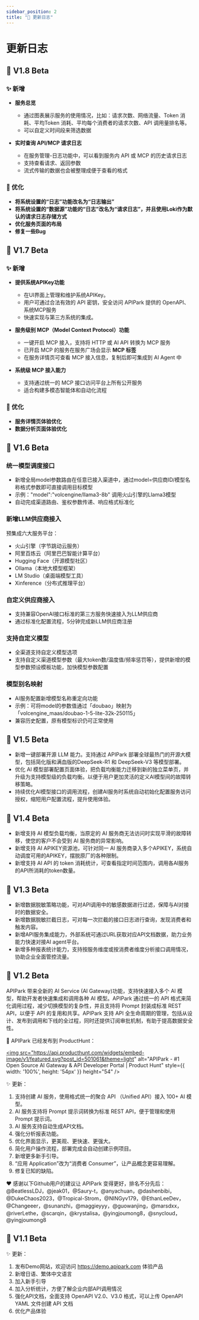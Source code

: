 ```yaml
---
sidebar_position: 2
title: "📜 更新日志"
---
```


# 更新日志
## 🎉 V1.8 Beta
### ✨ 新增
- **服务总览**
  - 通过图表展示服务的使用情况，比如：请求次数、网络流量、Token 消耗、平均Token 消耗、平均每个消费者的请求次数、API 调用量排名等。
  - 可以自定义时间段来筛选数据

- **实时查询 API/MCP 请求日志**
  - 在服务管理-日志功能中，可以看到服务内 API 或 MCP 的历史请求日志
  - 支持查看请求、返回参数
  - 流式传输的数据也会被整理成便于查看的格式

### 🎨 优化
- **将系统设置的“日志”功能改名为“日志输出”**  
- **将系统设置的“数据源”功能的“日志”改名为“请求日志”，并且使用Loki作为默认的请求日志存储方式**  
- **优化服务页面的布局**
- **修复一些Bug**

## 🎉 V1.7 Beta
### ✨ 新增
- **提供系统APIKey功能**
  - 在UI界面上管理和维护系统APIKey。
  - 用户可通过合法有效的 API 密钥，安全访问 APIPark 提供的 OpenAPI、系统MCP服务
  - 快速实现与第三方系统的集成。
  
- **服务级别 MCP（Model Context Protocol）功能**
  - 一键开启 MCP 接入，支持将 HTTP 或 AI API 转换为 MCP 服务  
  - 已开启 MCP 的服务在服务广场会显示 **MCP 标签**  
  - 在服务详情页可查看 MCP 接入信息，复制后即可集成到 AI Agent 中

- **系统级 MCP 接入能力**
  - 支持通过统一的 MCP 接口访问平台上所有公开服务  
  - 适合构建多模态智能体和自动化流程

### 🎨 优化
- **服务详情页体验优化**  
- **数据分析页面体验优化**

## 🎉 V1.6 Beta
### 统一模型调度接口
- 新增全局model参数路由在任意已接入渠道中，通过model=供应商ID/模型名称格式参数即可直接调用目标模型
- 示例："model":"volcengine/llama3-8b" 调用火山引擎的Llama3模型
- 自动完成渠道路由、鉴权参数传递、响应格式标准化
### 新增LLM供应商接入
预集成六大服务平台：
- 火山引擎（字节跳动云服务）
- 阿里百炼云（阿里巴巴智能计算平台）
- Hugging Face（开源模型社区）
- Ollama（本地大模型框架）
- LM Studio（桌面端模型工具）
- Xinference（分布式推理平台）
### 自定义供应商接入
- 支持兼容OpenAI接口标准的第三方服务快速接入为LLM供应商
- 通过标准化配置流程，5分钟完成新LLM供应商注册
### 支持自定义模型
- 全渠道支持自定义模型选项
- 支持自定义渠道模型参数（最大token数/温度值/频率惩罚等），提供新增的模型参数预设模板功能，加快模型参数配置
### 模型别名映射
- AI服务配置新增模型名称重定向功能
- 示例：可将model的参数值通过「doubao」映射为「volcengine_maas/doubao-1-5-lite-32k-250115」
- 兼容历史配置，原有模型标识仍可正常使用

## 🎉 V1.5 Beta
- 新增一键部署开源 LLM 能力。支持通过 APIPark 部署全球最热门的开源大模型，包括简化版和满血版的DeepSeek-R1 和 DeepSeek-V3 等模型部署。
- 优化 AI 模型部署配置页面体验，把负载均衡能力迁移到新的独立菜单页，并升级为支持模型级的负载均衡。以便于用户更加灵活的定义AI模型间的故障转移策略。
- 持续优化AI模型接口的调用流程，创建AI服务时系统自动初始化配置服务访问授权，缩短用户配置流程，提升使用体验。

## 🎉 V1.4 Beta

- 新增支持 AI 模型负载均衡，当原定的 AI 服务商无法访问时实现平滑的故障转移，使您的客户不会受到 AI 服务商的异常影响。
- 新增支持 AI APIKEY资源池，可针对同一 AI 服务商录入多个APIKEY，系统自动调度可用的APIKEY，摆脱原厂的各种限制。
- 新增支持 AI API 的 token 消耗统计，可查看指定时间范围内，调用各AI服务的API所消耗的token数量。

## 🎉 V1.3 Beta

- 新增数据脱敏策略功能，可对API调用中的敏感数据进行过滤，保障与AI对接时的数据安全。
- 新增数据脱敏拦截日志，可对每一次拦截的接口日志进行查询，发现消费者和触发内容。
- 新增API服务集成能力，外部系统可通过URL获取对应API文档数据，助力业务能力快速对接AI agent平台。
- 新增多种报表统计能力，支持按服务维度或按消费者维度分析接口调用情况，协助企业全面管控流量。

## 🎉 V1.2 Beta
APIPark 带来全新的 AI Service (AI Gateway)功能，支持快速接入多个 AI 模型，帮助开发者快速集成和调用各种 AI 模型。APIPark 通过统一的 API 格式来简化调用过程，减少切换模型的复杂性，并且支持将 Prompt 封装成标准 REST API，以便于 API 的复用和共享。APIPark 支持 API 全生命周期的管理，包括从设计、发布到调用和下线的全过程，同时还提供订阅审批机制，有助于提高数据安全性。

🦄 APIPark 已经发布到 ProductHunt：

<a href="https://www.producthunt.com/posts/apipark?embed=true&utm_source=badge-featured&utm_medium=badge&utm_souce=badge-apipark" target="_blank" rel="noopener"><img src="https://api.producthunt.com/widgets/embed-image/v1/featured.svg?post_id=501061&theme=light" alt="APIPark - &#0035;1&#0032;Open&#0032;Source&#0032;AI&#0032;Gateway&#0032;&#0038;&#0032;API&#0032;Developer&#0032;Portal | Product Hunt" style={{ width: '100%', height: '54px' }}  height="54" /></a>


✨ 更新：
1. 支持创建 AI 服务，使用格式统一的聚合 API （Unified API）接入 100+ AI 模型。
2. AI 服务支持将 Prompt 提示词转换为标准 REST API，便于管理和使用 Prompt 提示词。
3. AI 服务支持自动生成API文档。
4. 强化分析报表功能。
5. 优化界面显示，更美观、更快速、更强大。
6. 简化用户操作流程，部署完成会自动创建示例项目。
7. 新增更多新手引导。
8. “应用 Application”改为“消费者 Consumer”，让产品概念更容易理解。
9. 修复已知的缺陷。

❤️ 感谢以下Github用户的建议让 APIPark 变得更好，排名不分先后：
@BeatlessLDJ，@jeak01，@Saury-t，@anyachuan，@dashenbibi，@DukeChaos2023，@Tropical-Strom，@NINGyv179，@EthanLeeDev，@Changeeer，@sunanzhi，@maggieyyy，@guowanjing，@marsdxx，@riverLethe，@scarqin，@krystalisa，@yingjoumong8，@snycloud，@yingjoumong8


## 🎉 V1.1 Beta
✨ 更新：
1. 发布Demo网站，欢迎访问 https://demo.apipark.com 体验产品
2. 新增日语、繁体中文语言
3. 加入新手引导
4. 加入分析统计，方便了解企业内部API调用情况
5. 强化API文档，全面支持 OpenAPI V2.0、V3.0 格式，可以上传 OpenAPI YAML 文件创建 API 文档
6. 优化产品体验